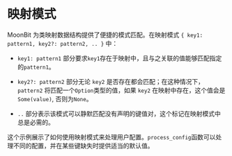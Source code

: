 # 映射模式

MoonBit 为类映射数据结构提供了便捷的模式匹配。在映射模式 `{ key1: pattern1, key2?: pattern2, .. }` 中：

* `key1: pattern1` 部分要求`key1`存在于映射中，且与之关联的值能够匹配指定的`pattern1`。

* `key2?: pattern2` 部分无论 `key2` 是否存在都会匹配；在这种情况下，`pattern2` 将匹配一个`Option`类型的值，如果 `key2` 在映射中存在，这个值会是`Some(value)`, 否则为`None`。

* `..` 部分表示该模式可以静默匹配没有声明的键值对，这个标记在映射模式中总是必需的。

这个示例展示了如何使用映射模式来处理用户配置。`process_config`函数可以处理不同的配置，并在某些键缺失时提供适当的默认值。
